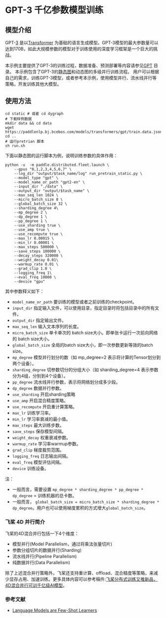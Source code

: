 # GPT-3 千亿参数模型训练

## 模型介绍
GPT-[3](https://arxiv.org/pdf/2005.14165.pdf) 是以[Transformer](https://arxiv.org/abs/1706.03762) 为基础的语言生成模型。GPT-3模型的最大参数量可以达到170B，如此大规模参数的模型对于训练使用的深度学习框架是一个巨大的挑战。

本示例主要提供了GPT-3的训练过程，数据准备、预测部署等内容请参见[GPT](../gpt) 目录。
本示例包含了GPT-3的[静态图](./static)和动态图的多级并行训练流程。
用户可以根据自己的需求，训练GPT-3模型，或者参考本示例，使用模型并行、流水线并行等策略，开发训练其他大模型。


## 使用方法

```shell
cd static # 或者 cd dygraph
# 下载样例数据
mkdir data && cd data
wget https://paddlenlp.bj.bcebos.com/models/transformers/gpt/train.data.json_ids.npz
cd ..
# 运行pretrian 脚本
sh run.sh
```
下面以静态图的运行脚本为例，说明训练参数的具体作用：
```shell
python -u  -m paddle.distributed.fleet.launch \
    --gpus "0,1,2,3,4,5,6,7" \
    --log_dir "output/$task_name/log" run_pretrain_static.py \
    --model_type "gpt" \
    --model_name_or_path "gpt2-en" \
    --input_dir "./data" \
    --output_dir "output/$task_name" \
    --max_seq_len 1024 \
    --micro_batch_size 8 \
    --global_batch_size 32 \
    --sharding_degree 4\
    --mp_degree 2 \
    --dp_degree 1 \
    --pp_degree 1 \
    --use_sharding true \
    --use_amp true \
    --use_recompute true \
    --max_lr 0.00015 \
    --min_lr 0.00001 \
    --max_steps 500000 \
    --save_steps 100000 \
    --decay_steps 320000 \
    --weight_decay 0.01\
    --warmup_rate 0.01 \
    --grad_clip 1.0 \
    --logging_freq 1\
    --eval_freq 10000 \
    --device "gpu"
```
其中参数释义如下：
- `model_name_or_path` 要训练的模型或者之前训练的checkpoint。
- `input_dir` 指定输入文件，可以使用目录，指定目录时将包括目录中的所有文件。
- `output_dir` 指定输出文件。
- `max_seq_len` 输入文本序列的长度。
- `micro_batch_size` 单卡单次的 batch size大小。即单张卡运行一次前向网络的 batch size大小。
- `global_batch_size` 全局的batch size大小，即一次参数更新等效的batch size。
- `mp_degree` 模型并行划分的数（如 mp_degree=2 表示将计算的Tensor划分到两个设备）。
- `sharding_degree` 切参数切分的分组大小（如 sharding_degree=4 表示参数分为4组，分别到4个设备）。
- `pp_degree` 流水线并行参数，表示将网络划分成多少段。
- `dp_degree` 数据并行参数。
- `use_sharding` 开启sharding策略
- `use_amp` 开启混合精度策略。
- `use_recompute` 开启重计算策略。
- `max_lr` 训练学习率。
- `min_lr` 学习率衰减的最小值。
- `max_steps` 最大训练步数。
- `save_steps` 保存模型间隔。
- `weight_decay` 权重衰减参数。
- `warmup_rate` 学习率warmup参数。
- `grad_clip` 梯度裁剪范围。
- `logging_freq` 日志输出间隔。
- `eval_freq` 模型评估间隔。
- `device` 训练设备。

注：
- 一般而言，需要设置 `mp_degree * sharding_degree * pp_degree * dp_degree` = 训练机器的总卡数。
- 一般而言， `global_batch_size = micro_batch_size * sharding_degree * dp_degree`。用户也可以使用梯度累积的方式增大`global_batch_size`。

### 飞桨 4D 并行简介

飞桨的4D混合并行包括一下4个维度：

- 模型并行(Model Parallelism，通过将乘法张量切片)
- 参数分组切片的数据并行(Sharding)
- 流水线并行(Pipeline Parallelism)
- 纯数据并行(Data Parallelism)

除了上述混合并行策略外，飞桨还支持重计算、offload、混合精度等策略，来减少显存占用、加速训练。更多具体内容可以参考稿件:[飞桨分布式训练又推新品，4D混合并行可训千亿级AI模型](https://baijiahao.baidu.com/s?id=1697085717806202673)。

### 参考文献
- [Language Models are Few-Shot Learners](https://arxiv.org/pdf/2005.14165.pdf)
